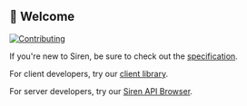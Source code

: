 ## :wave: Welcome

[![Contributing](https://img.shields.io/badge/contributions-welcome-brightgreen.svg?style=flat-square)](CONTRIBUTING.md)

If you're new to Siren, be sure to check out the [specification](https://github.com/kevinswiber/siren).

For client developers, try our [client library](https://github.com/siren-js/client).

For server developers, try our [Siren API Browser](https://siren-js.github.io/api-browser).
